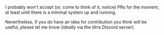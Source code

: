I probably won't accept (or, come to think of it, notice) PRs for the moment,
at least until there is a minimal system up and running.

Nevertheless, if you do have an idea for contribution you think will be
useful, please let me know (ideally via the Idris Discord server).
